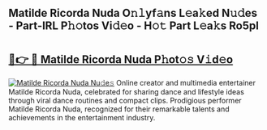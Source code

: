## Matilde Ricorda Nuda O𝚗𝚕yf𝚊ns L𝚎a𝚔ed N𝚞𝚍es - Part-IRL P𝚑𝚘tos Vi𝚍𝚎o - H𝚘𝚝 Part L𝚎a𝚔s Ro5pl

# <h2><a href="http://kf5y8w.oniu.top/?m=Matilde+Ricorda+Nuda">🔗👉 🔴 Matilde Ricorda Nuda P𝚑ot𝚘𝚜 V𝚒d𝚎o</a></h2>

[![Matilde Ricorda Nuda Nu𝚍e𝚜](https://i.imgur.com/0qMVB7G.gif)](http://kf5y8w.oniu.top/?m=Matilde+Ricorda+Nuda)
Online creator and multimedia entertainer Matilde Ricorda Nuda, celebrated for sharing dance and lifestyle ideas through viral dance routines and compact clips. Prodigious performer Matilde Ricorda Nuda, recognized for their remarkable talents and achievements in the entertainment industry.  
